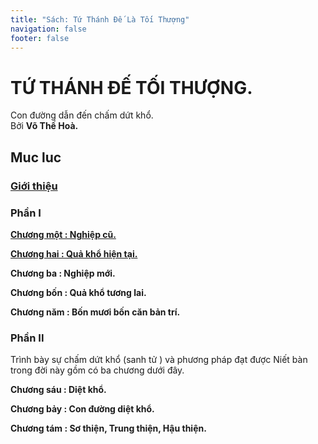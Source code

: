 ```yaml
---
title: "Sách: Tứ Thánh Đế Là Tối Thượng"
navigation: false
footer: false
---
```


# TỨ THÁNH ĐẾ TỐI THƯỢNG.

Con đường dẫn đến chấm dứt khổ.  
Bởi **Võ Thế Hoà.**

## Muc luc

### [Giới thiệu](/sach4td-gioithieu)

### Phần I

[**Chương một : Nghiệp cũ.**](/sach4td-c1)  

[**Chương hai : Quả khổ hiện tại.**](/sach4td-c2)  

**Chương ba : Nghiệp mới.**  

**Chương bốn : Quả khổ tương lai.**  

**Chương năm : Bốn mươi bốn căn bản trí.**  

### Phần II

Trình bày sự chấm dứt khổ (sanh tử ) và phương pháp đạt được Niết bàn trong đời này gồm có ba chương dưới đây.

**Chương sáu : Diệt khổ.**   

**Chương bảy : Con đường diệt khổ.**  

**Chương tám : Sơ thiện, Trung thiện, Hậu thiện.**  
